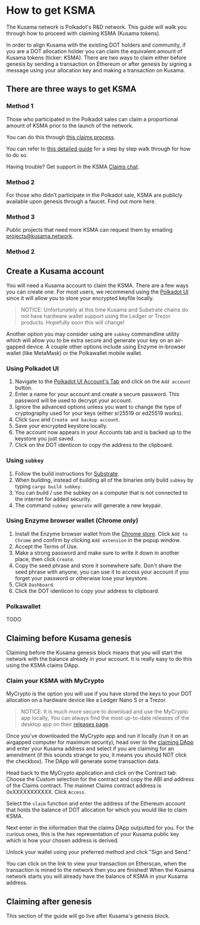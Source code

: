 # How to get KSMA

The Kusama network is Polkadot's R&D network. This guide will walk you through how to proceed with claiming KSMA (Kusama tokens).

In order to align Kusama with the existing DOT holders and community, if you are a DOT allocation holder you can claim the equivalent amount of Kusama tokens (ticker: KSMA). There are two ways to claim either before genesis by sending a transaction on Ethereum or after genesis by signing a message using your allocation key and making a transaction on Kusama.

## There are three ways to get KSMA

### Method 1
Those who participated in the Polkadot sales can claim a proportional amount of KSMA prior to the launch of the network. 

You can do this through [this claims process](https://claims.kusama.network/).

You can refer to [this detailed guide](./method1.md) for a step by step walk through for how to do so.

Having trouble? Get support in the KSMA [Claims chat](https://riot.im/app/#/room/#KSMAClaims:polkadot.builders).

### Method 2
For those who didn’t participate in the Polkadot sale, KSMA are publicly available upon genesis through a faucet. Find out more here.

### Method 3
Public projects that need more KSMA can request them by emailing projects@kusama.network.

### Method 2


## Create a Kusama account

You will need a Kusama account to claim the KSMA. There are a few ways you can create one. For most users, we recommend using the [Polkadot UI](https://polkadot.js.org/apps/#/explorer) since it will allow you to store your encrypted keyfile locally.

> NOTICE: Unfortunately at this time Kusama and Substrate chains do not have hardware wallet support using the Ledger or Trezor products. Hopefully soon this will change!

Another option you may consider using are `subkey` commandline utility which will allow you to be extra secure and generate your key on an air-gapped device. A couple other options include using Enzyme in-browser wallet (like MetaMask) or the Polkawallet mobile wallet.

### Using Polkadot UI

1. Navigate to the [Polkadot UI Account's Tab](https://polkadot.js.org/apps/#/accounts) and click on the `Add account` button.
2. Enter a name for your account and create a secure password. This password will be used to decrypt your account.
3. Ignore the advanced options unless you want to change the type of cryptography used for your keys (either sr25519 or ed25519 works).
4. Click `Save` and `Create and backup account`.
5. Save your encrypted keystore locally.
6. The account now appears in your Accounts tab and is backed up to the keystore you just saved.
7. Click on the DOT identicon to copy the address to the clipboard.

### Using `subkey`

1. Follow the build instructions for [Substrate](https://github.com/paritytech/substrate#6-building).
2. When building, instead of building all of the binaries only build `subkey` by typing `cargo build subkey`.
3. You can build / use the subkey on a computer that is not connected to the internet for added security.
4. The command `subkey generate` will generate a new keypair.

### Using Enzyme browser wallet (Chrome only)

1. Install the Enzyme browser wallet from the [Chrome store](https://chrome.google.com/webstore/detail/enzyme/amligljifngdnodkebecdijmhnhojohh). Click `Add to Chrome` and confirm by clicking `Add extension` in the popup window.
2. Accept the Terms of Use.
3. Make a strong password and make sure to write it down in another place, then click `Create`.
4. Copy the seed phrase and store it somewhere safe. Don't share the seed phrase with anyone, you can use it to access your account if you forget your password or otherwise lose your keystore.
5. Click `Dashboard`.
6. Click the DOT identicon to copy your address to clipboard.

### Polkawallet

TODO

## Claiming before Kusama genesis

Claiming before the Kusama genesis block means that you will start the network with the balance already in your account. It is really easy to do this using the KSMA claims DApp.

### Claim your KSMA with MyCrypto

MyCrypto is the option you will use if you have stored the keys to your DOT allocation on a hardware device like a Ledger Nano S or a Trezor.

> NOTICE: It is much more secure to download and use the MyCrypto app locally, You can always find the most up-to-date releases of the desktop app on their [releases page](https://github.com/MyCryptoHQ/MyCrypto/releases).

Once you've downloaded the MyCrypto app and run it locally (run it on an airgapped computer for maximum security), head over to the [claiming DApp](https://claims.kusama.network) and enter your Kusama address and select if you are claiming for an amendment (if this sounds strange to you, it means you should NOT click the checkbox). The DApp will generate some transaction data.

Head back to the MyCrypto application and click on the Contract tab. Choose the Custom selection for the contract and copy the ABI and address of the Claims contract. The mainnet Claims contract address is 0xXXXXXXXXXXX. Click `Access`.

Select the `claim` function and enter the address of the Ethereum account that holds the balance of DOT allocation for which you would like to claim KSMA.

Next enter in the information that the claims DApp outputted for you. For the curious ones, this is the hex representation of your Kusama public key which is how your chosen address is derived.

Unlock your wallet using your preferred method and click "Sign and Send."

You can click on the link to view your transaction on Etherscan, when the transaction is mined to the network then you are finished! When the Kusama network starts you will already have the balance of KSMA in your Kusama address.

## Claiming after genesis

This section of the guide will go live after Kusama's genesis block.

